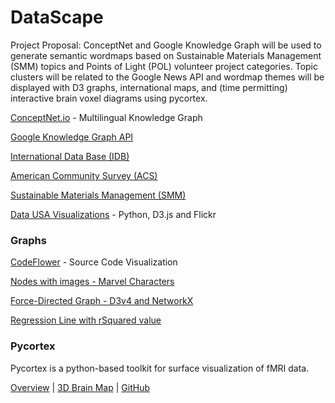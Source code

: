 # DataScape  

Project Proposal: ConceptNet and Google Knowledge Graph will be used to generate semantic wordmaps based on Sustainable Materials Management (SMM) topics and Points of Light (POL) volunteer project categories. Topic clusters will be related to the Google News API and wordmap themes will be displayed with D3 graphs, international maps, and (time permitting) interactive brain voxel diagrams using pycortex.  

[ConceptNet.io<!--target-->](http://ConceptNet.io) - Multilingual Knowledge Graph

[Google Knowledge Graph API<!--target-->](https://developers.google.com/knowledge-graph/)

[International Data Base (IDB)](https://www.census.gov/programs-surveys/international-programs/about/idb.html)

[American Community Survey (ACS)<!--target-->](https://factfinder.census.gov/faces/nav/jsf/pages/download_center.xhtml)

[Sustainable Materials Management (SMM)](https://www.epa.gov/smm)

[Data USA Visualizations](https://datausa.io/) - Python, D3.js and Flickr<br>


### Graphs

[CodeFlower](https://www.redotheweb.com/CodeFlower/) - Source Code Visualization

[Nodes with images - Marvel Characters](infinity/)

[Force-Directed Graph - D3v4 and NetworkX](marvel/)

[Regression Line with rSquared value](regression/index.html)



### Pycortex

Pycortex is a python-based toolkit for surface visualization of 
<span style="white-space: nowrap;">fMRI data.</span>

[Overview](https://news.berkeley.edu/2016/04/27/brain-thesaurus/) | 
[3D Brain Map<!--target-->](http://gallantlab.org/brainviewer/huthetal2012/) | 
[GitHub<!--target-->](https://github.com/gallantlab/pycortex)
<br>

<!--

## Sustainable Materials Management (SMM)

http://localhost:8887/smm-demo/about.html


## Loggevity

How long is log?  

A triangle on a flat surface will gradually become a circle if the flat surface curves into a sphere.  

A circle on a sphere will appear to become a point if the spherical surface expands faster than the circle.  
-->